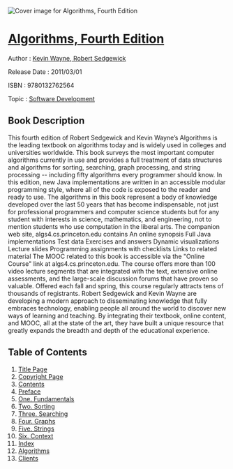 ![Cover image for Algorithms, Fourth Edition](https://imgdetail.ebookreading.net/cover/cover/software_development/EB9780132762564.jpg)

[Algorithms, Fourth Edition](https://ebookreading.net/view/book/Algorithms%2C+Fourth+Edition-EB9780132762564_1.html "Algorithms, Fourth Edition")
====================================================================================================================

Author : [Kevin Wayne](https://ebookreading.net/search/author/Kevin+Wayne),[ Robert Sedgewick](https://ebookreading.net/search/author/+Robert+Sedgewick)

Release Date : 2011/03/01

ISBN : 9780132762564

Topic : [Software Development](https://ebookreading.net/search/category/software-development)

Book Description
-----------------

This fourth edition of Robert Sedgewick and Kevin Wayne’s Algorithms is the leading textbook on algorithms today and is widely used in colleges and universities worldwide. This book surveys the most important computer algorithms currently in use and provides a full treatment of data structures and algorithms for sorting, searching, graph processing, and string processing -- including fifty algorithms every programmer should know. In this edition, new Java implementations are written in an accessible modular programming style, where all of the code is exposed to the reader and ready to use.
The algorithms in this book represent a body of knowledge developed over the last 50 years that has become indispensable, not just for professional programmers and computer science students but for any student with interests in science, mathematics, and engineering, not to mention students who use computation in the liberal arts.
The companion web site, algs4.cs.princeton.edu contains
An online synopsis
Full Java implementations
Test data
Exercises and answers
Dynamic visualizations
Lecture slides
Programming assignments with checklists
Links to related material
The MOOC related to this book is accessible via the "Online Course" link at algs4.cs.princeton.edu. The course offers more than 100 video lecture segments that are integrated with the text, extensive online assessments, and the large-scale discussion forums that have proven so valuable. Offered each fall and spring, this course regularly attracts tens of thousands of registrants.
Robert Sedgewick and Kevin Wayne are developing a modern approach to disseminating knowledge that fully embraces technology, enabling people all around the world to discover new ways of learning and teaching. By integrating their textbook, online content, and MOOC, all at the state of the art, they have built a unique resource that greatly expands the breadth and depth of the educational experience.
              
Table of Contents
-----------------

1. [Title Page](https://ebookreading.net/view/book/Algorithms%2C+Fourth+Edition-EB9780132762564_2.html)
1. [Copyright Page](https://ebookreading.net/view/book/Algorithms%2C+Fourth+Edition-EB9780132762564_3.html)
1. [Contents](https://ebookreading.net/view/book/Algorithms%2C+Fourth+Edition-EB9780132762564_5.html)
1. [Preface](https://ebookreading.net/view/book/Algorithms%2C+Fourth+Edition-EB9780132762564_6.html)
1. [One. Fundamentals](https://ebookreading.net/view/book/Algorithms%2C+Fourth+Edition-EB9780132762564_7.html)
1. [Two. Sorting](https://ebookreading.net/view/book/Algorithms%2C+Fourth+Edition-EB9780132762564_9.html)
1. [Three. Searching](https://ebookreading.net/view/book/Algorithms%2C+Fourth+Edition-EB9780132762564_11.html)
1. [Four. Graphs](https://ebookreading.net/view/book/Algorithms%2C+Fourth+Edition-EB9780132762564_13.html)
1. [Five. Strings](https://ebookreading.net/view/book/Algorithms%2C+Fourth+Edition-EB9780132762564_15.html)
1. [Six. Context](https://ebookreading.net/view/book/Algorithms%2C+Fourth+Edition-EB9780132762564_17.html)
1. [Index](https://ebookreading.net/view/book/Algorithms%2C+Fourth+Edition-EB9780132762564_18.html)
1. [Algorithms](https://ebookreading.net/view/book/Algorithms%2C+Fourth+Edition-EB9780132762564_19.html)
1. [Clients](https://ebookreading.net/view/book/Algorithms%2C+Fourth+Edition-EB9780132762564_20.html)
